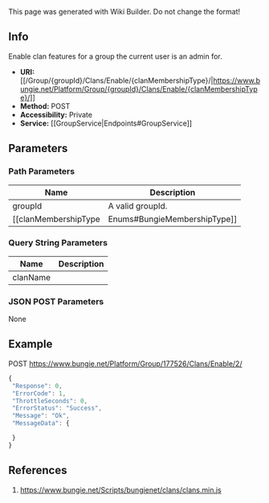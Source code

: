 <span class="wiki-builder">This page was generated with Wiki Builder. Do not change the format!</span>

## Info
Enable clan features for a group the current user is an admin for. 
* **URI:** [[/Group/{groupId}/Clans/Enable/{clanMembershipType}/|https://www.bungie.net/Platform/Group/{groupId}/Clans/Enable/{clanMembershipType}/]]
* **Method:** POST
* **Accessibility:** Private
* **Service:** [[GroupService|Endpoints#GroupService]]

## Parameters
### Path Parameters
Name | Description
---- | -----------
groupId | A valid groupId.
[[clanMembershipType|Enums#BungieMembershipType]] | A valid clan membership type. 1=Xbox, 2=PSN, 10=Demon

### Query String Parameters
Name | Description
---- | -----------
clanName | 

### JSON POST Parameters
None

## Example
POST https://www.bungie.net/Platform/Group/177526/Clans/Enable/2/
 ```javascript
{
  "Response": 0,
  "ErrorCode": 1,
  "ThrottleSeconds": 0,
  "ErrorStatus": "Success",
  "Message": "Ok",
  "MessageData": {
 
  }
}
```

## References
1. https://www.bungie.net/Scripts/bungienet/clans/clans.min.js
